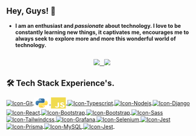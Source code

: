## Hey, Guys! :no_good:

- <strong> I am an enthusiast and <i> passionate </i> about technology. I love to be constantly learning new things, it captivates me, encourages me to always seek to explore more and more this wonderful world of technology. </strong> 

## 

<!-- Stats of profile -->
<div align="center">
  <a href="https://github.com/vihugoos">
    <img height="185px" src="https://github-readme-streak-stats.herokuapp.com?user=vihugoos&theme=dracula&hide_border=true&date_format=j%2Fn%5B%2FY%5D"/>
    &nbsp;
    <img height="185px" src="https://github-readme-stats.vercel.app/api/top-langs/?username=vihugoos&layout=compact&langs_count=8&theme=dracula&hide_border=true"/>
  </a>
</div>


## 🛠 Tech Stack Experience's. 
 
<!-- Tech Stack Experience's --> 
<div style="display: inline_block">
  
  <!-- Icon Git -->
  <a href="https://git-scm.com/"> 
    <img align="center" alt="Icon-Git" width="50" height="60" src="https://cdn.jsdelivr.net/gh/devicons/devicon/icons/git/git-plain-wordmark.svg"> 
  </a>
  
  <!-- Icon Python --> 
  <a href="https://www.python.org/"> 
    <img align="center" alt="Icon-Python" width="40" height="30" src="https://raw.githubusercontent.com/devicons/devicon/master/icons/python/python-original.svg"> 
  </a>
  
  <!-- Icon Javascript -->
  <a href="https://developer.mozilla.org/en-US/docs/Web/JavaScript"> 
    <img align="center" alt="Icon-Javascript" width="40" height="30" src="https://raw.githubusercontent.com/devicons/devicon/master/icons/javascript/javascript-plain.svg">
  </a>
  
  <!-- Icon Typescript -->
  <a href="https://www.typescriptlang.org/">
    <img align="center" alt="Icon-Typescript" width="40" height="30" src="https://cdn.jsdelivr.net/gh/devicons/devicon/icons/typescript/typescript-original.svg">
  <a/>
    
  <!-- Icon Nodejs-->
  <a href="https://nodejs.org/en/">
    <img align="center" alt="Icon-Nodejs" height="35" src="https://cdn.jsdelivr.net/gh/devicons/devicon/icons/nodejs/nodejs-original.svg">
  </a>
    
  <!-- Icon Django -->
  <a href="https://www.djangoproject.com/">
    <img align="center" alt="Icon-Django" width="40" height="30" src="https://cdn.jsdelivr.net/gh/devicons/devicon/icons/django/django-plain.svg">
  </a>
    
   <!-- Icon React -->
  <a href="https://reactjs.org/"> 
     <img align="center" alt="Icon-React" width="45" height="30" src="https://cdn.jsdelivr.net/gh/devicons/devicon/icons/react/react-original.svg">
  </a>
    
  <!-- Icon HTML5 
  <a href="https://developer.mozilla.org/en-US/docs/Web/HTML">
    <img align="center" alt="Icon-HTML5" height="30" width="40" src="https://raw.githubusercontent.com/devicons/devicon/master/icons/html5/html5-original.svg">
  </a> --> 
  
  <!-- Icon CSS3 
  <a href="https://developer.mozilla.org/en-US/docs/Web/CSS">
    <img align="center" alt="Icon-CSS3" width="40" height="30" src="https://raw.githubusercontent.com/devicons/devicon/master/icons/css3/css3-original.svg">
  </a> -->
    
  <!-- Icon Bootstrap -->
  <a href="https://getbootstrap.com/">
    <img align="center" alt="Icon-Bootstrap" width="40" height="35" src="https://cdn.jsdelivr.net/gh/devicons/devicon/icons/bootstrap/bootstrap-plain.svg">
  </a>

  <!-- Icon Materialize CSS -->
  <a href="https://materializecss.com/">
    <img align="center" alt="Icon-Bootstrap" height="55" src="https://user-images.githubusercontent.com/44311634/177696903-ddc7f065-9793-4117-ba09-73d1fb06bce6.png">
  </a>
  
  <!-- Icon Sass -->
  <a href="https://sass-lang.com/">
    <img align="center" alt="Icon-Sass" height="38" src="https://cdn.jsdelivr.net/gh/devicons/devicon/icons/sass/sass-original.svg">
  </a>
  
  <!-- Icon Tailwindcss -->
  <a href="https://tailwindcss.com/">
    <img align="center" alt="Icon-Tailwindcss" width="38" height="35" src="https://cdn.jsdelivr.net/gh/devicons/devicon/icons/tailwindcss/tailwindcss-plain.svg">
  </a>
    
  <!-- Icon Grafana -->
  <a href="https://grafana.com/">
    <img align="center" alt="Icon-Grafana" width="45" height="30" src="https://cdn.jsdelivr.net/gh/devicons/devicon/icons/grafana/grafana-original.svg">
  </a>
  
  <!-- Icon Selenium -->
  <a href="https://www.selenium.dev/">
    <img align="center" alt="Icon-Selenium" width="45" height="30" src="https://cdn.jsdelivr.net/gh/devicons/devicon/icons/selenium/selenium-original.svg">
  </a>
    
  <!-- Icon Jest -->
  <a href="https://jestjs.io/pt-BR/"> 
    <img align="center" alt="Icon-Jest" width="45" height="30" src="https://cdn.jsdelivr.net/gh/devicons/devicon/icons/jest/jest-plain.svg">
  </a>
  
  <!-- Icon Prisma -->
  <a href="https://www.prisma.io/">
    <img align="center" alt="Icon-Prisma" height="30" src="https://d2eip9sf3oo6c2.cloudfront.net/tags/images/000/001/287/square_480/prismaHD.png">
  </a>
    
  <!-- Icon MySQL -->
  <a href="https://www.mysql.com/">
    <img align="center" alt="Icon-MySQL" height="36" src="https://cdn.jsdelivr.net/gh/devicons/devicon/icons/mysql/mysql-original.svg">
  </a>
    
  <!-- Icon Postgresql -->
  <a href="https://www.postgresql.org/"> 
    <img align="center" alt="Icon-Jest" width="38" height="38" src="https://cdn.jsdelivr.net/gh/devicons/devicon/icons/postgresql/postgresql-plain.svg">
  </a>
  &nbsp; 
</div>
